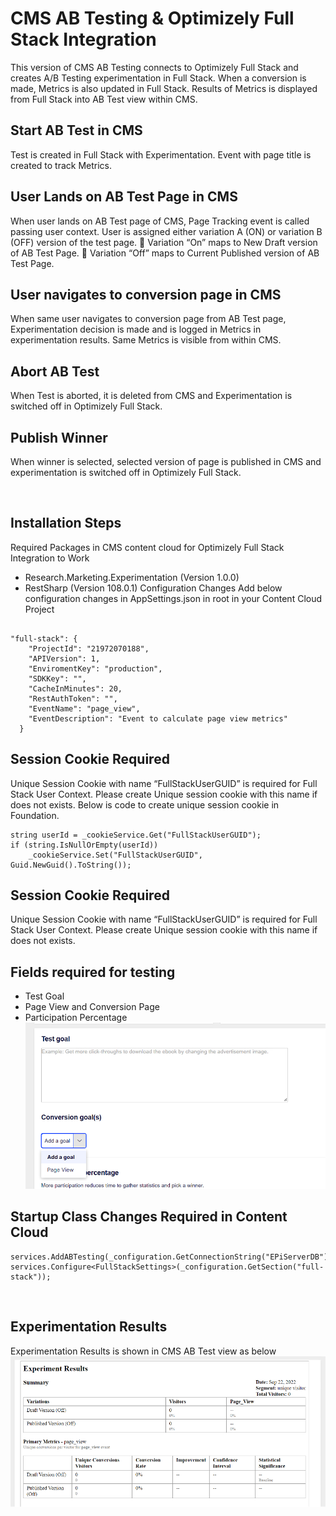 # CMS AB Testing  & Optimizely Full Stack Integration

This version of CMS AB Testing connects to Optimizely Full Stack and creates A/B Testing experimentation in Full Stack. When a conversion is made, Metrics is also updated in Full Stack. Results of Metrics is displayed from Full Stack into AB Test view within CMS.

## Start AB Test in CMS
Test is created in Full Stack with Experimentation. Event with page title is created to track Metrics.

## User Lands on AB Test Page in CMS
When user lands on AB Test page of CMS, Page Tracking event is called passing user context. User is assigned either variation A (ON) or variation B (OFF) version of the test page. 
 Variation “On” maps to New Draft version of AB Test Page.
 Variation “Off” maps to Current Published version of AB Test Page.

## User navigates to conversion page in CMS
When same user navigates to conversion page from AB Test page, Experimentation decision is made and is logged in Metrics in experimentation results. Same Metrics is visible from within CMS.

## Abort AB Test
When Test is aborted, it is deleted from CMS and Experimentation is switched off in Optimizely Full Stack.

## Publish Winner
When winner is selected, selected version of page is published in CMS and experimentation is switched off in Optimizely Full Stack.

 
## Installation Steps
Required Packages in CMS content cloud for Optimizely Full Stack Integration to Work
* Research.Marketing.Experimentation (Version 1.0.0)
* RestSharp (Version 108.0.1)
Configuration Changes
Add below configuration changes in AppSettings.json in root in your Content Cloud Project

```

"full-stack": {
    "ProjectId": "21972070188",
    "APIVersion": 1,
    "EnviromentKey": "production",
    "SDKKey": "",
    "CacheInMinutes": 20,
    "RestAuthToken": "",
    "EventName": "page_view",
    "EventDescription": "Event to calculate page view metrics"
  }
```
## Session Cookie Required
Unique Session Cookie with name “FullStackUserGUID” is required for Full Stack User Context. Please create Unique session cookie with this name if does not exists.
Below is code to create unique session cookie in Foundation.

```
string userId = _cookieService.Get("FullStackUserGUID");
if (string.IsNullOrEmpty(userId))
	_cookieService.Set("FullStackUserGUID", Guid.NewGuid().ToString());
```

## Session Cookie Required 
Unique Session Cookie with name “FullStackUserGUID” is required for Full Stack User Context. Please create Unique session cookie with this name if does not exists.

## Fields required for testing 

* Test Goal
* Page View and Conversion Page
* Participation Percentage
![Screenshot1](images/Screenshot1.png?raw=true "Screenshot1")


## Startup Class Changes Required in Content Cloud 

```
services.AddABTesting(_configuration.GetConnectionString("EPiServerDB"));
services.Configure<FullStackSettings>(_configuration.GetSection("full-stack"));
```
 
## Experimentation Results
Experimentation Results is shown in CMS AB Test view as below
![Screenshot2](images/Screenshot2.png?raw=true "Screenshot2")

